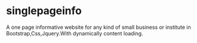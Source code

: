 # singlepageinfo
A one page informative website for any kind of small business or institute in Bootstrap,Css,Jquery.With dynamically content loading.

